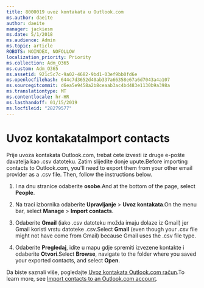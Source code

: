 ```yaml
---
title: 8000019 uvoz kontakata u Outlook.com
ms.author: daeite
author: daeite
manager: jackiesm
ms.date: 5/1/2018
ms.audience: Admin
ms.topic: article
ROBOTS: NOINDEX, NOFOLLOW
localization_priority: Priority
ms.collection: Adm_O365
ms.custom: Adm_O365
ms.assetid: 921c5c7c-9a02-4682-9bd1-03ef9bb0fd6e
ms.openlocfilehash: 644c7d3652d40ab337a66358e67a6d7043a4a107
ms.sourcegitcommit: d6ea5e9458a2b8ceaab3ac4bd483e1130b9a398a
ms.translationtype: MT
ms.contentlocale: hr-HR
ms.lasthandoff: 01/15/2019
ms.locfileid: "28279577"
---
```

# <a name="import-contacts"></a><span data-ttu-id="4bea3-102">Uvoz kontakata</span><span class="sxs-lookup"><span data-stu-id="4bea3-102">Import contacts</span></span>

<span data-ttu-id="4bea3-p101">Prije uvoza kontakata Outlook.com, trebat ćete izvesti iz druge e-pošte davatelja kao .csv datoteku. Zatim slijedite donje upute.</span><span class="sxs-lookup"><span data-stu-id="4bea3-p101">Before importing contacts to Outlook.com, you'll need to export them from your other email provider as a .csv file. Then, follow the instructions below.</span></span>
  
1. <span data-ttu-id="4bea3-105">I na dnu stranice odaberite **osobe**.</span><span class="sxs-lookup"><span data-stu-id="4bea3-105">And at the bottom of the page, select **People**.</span></span> 
    
2. <span data-ttu-id="4bea3-106">Na traci izbornika odaberite **Upravljanje** \> **Uvoz kontakata**.</span><span class="sxs-lookup"><span data-stu-id="4bea3-106">On the menu bar, select **Manage** \> **Import contacts**.</span></span> 
    
3. <span data-ttu-id="4bea3-107">Odaberite **Gmail** (iako .csv datoteku možda imaju dolaze iz Gmail) jer Gmail koristi vrstu datoteke .csv.</span><span class="sxs-lookup"><span data-stu-id="4bea3-107">Select **Gmail** (even though your .csv file might not have come from Gmail) because Gmail uses the .csv file type.</span></span> 
    
4. <span data-ttu-id="4bea3-108">Odaberite **Pregledaj**, idite u mapu gdje spremiti izvezene kontakte i odaberite **Otvori**.</span><span class="sxs-lookup"><span data-stu-id="4bea3-108">Select **Browse**, navigate to the folder where you saved your exported contacts, and select **Open**.</span></span> 
    
<span data-ttu-id="4bea3-109">Da biste saznali više, pogledajte [Uvoz kontakata Outlook.com račun](https://go.microsoft.com/fwlink/p/?linkid=873136).</span><span class="sxs-lookup"><span data-stu-id="4bea3-109">To learn more, see [Import contacts to an Outlook.com account](https://go.microsoft.com/fwlink/p/?linkid=873136).</span></span>
  

